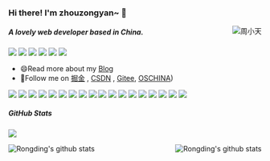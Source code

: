 <!--
**zhouzongyan/zhouzongyan** is a ✨ _special_ ✨ repository because its `README.md` (this file) appears on your GitHub profile.

Here are some ideas to get you started:

- 🔭 I’m currently working on ...
- 🌱 I’m currently learning ...
- 👯 I’m looking to collaborate on ...
- 🤔 I’m looking for help with ...
- 💬 Ask me about ...
- 📫 How to reach me: ...
- 😄 Pronouns: ...
- ⚡ Fun fact: ...
-->

### Hi there! I'm zhouzongyan~ 👋

<a href="https://github.com/zhouzongyan">
    <div align="right" >
        <img align="right" src="https://count.getloli.com/get/@zhouzongyan" alt="周小天" />
    </div>
</a>

<!-- ======================================================================== -->

##### A lovely web developer based in China.


[![](https://img.shields.io/badge/-FedTop-005A2B?style=flat-square&labelColor=005A2B&logo=Julia&logoColor=fff)](http://www.183.co/)
[![](https://img.shields.io/badge/-zhouzongyan-E6162D?style=flat-square&labelColor=9D1620&logo=gitee&logoColor=white)](https://gitee.com/zhouzongyan)
[![](https://img.shields.io/badge/掘金-blue?style=flat-square)](https://juejin.cn/user/4212984286808056)
[![](https://img.shields.io/badge/-CSDN-FF3C00?style=flat-square)](https://blog.csdn.net/iningmeng)
[![](https://img.shields.io/badge/-知乎-fff?style=flat-square&logo=Zhihu&labelColor=ffffff&color=fff)](https://www.zhihu.com/people/iningmeng)
[![](https://img.shields.io/badge/SegmentFault-%E6%80%9D%E5%90%A6-green)](https://segmentfault.com/u/zhouzongyan)

-   😄Read more about my [Blog](http://www.183.co/)
-   👯Follow me on [掘金](https://juejin.cn/user/4212984286808056) , [CSDN](https://blog.csdn.net/iningmeng) , [Gitee](https://gitee.com/zhouzongyan), [OSCHINA](https://my.oschina.net/iningmeng))

![](https://img.shields.io/badge/-Java-white?style=for-the-badge&logo=Java&logoColor=red)
![](https://img.shields.io/badge/-PostgreSql-008000?style=for-the-badge&logo=PostgreSql&labelColor=90EE90&color=fff)
![](https://img.shields.io/badge/-Go-29beb0?style=for-the-badge&logo=Go&labelColor=ffffff&color=61DAFB)
![](https://img.shields.io/badge/-JavaScript-e5cd0c?style=for-the-badge&logo=JavaScript&labelColor=f7df1e&logoColor=000)
![](https://img.shields.io/badge/-Vue.js-29beb0?style=for-the-badge&logo=vue.js&labelColor=ffffff&color=4FC08D)
![](https://img.shields.io/badge/-NPM-CB3837?style=for-the-badge&logo=npm&logoColor=white)
![](https://img.shields.io/badge/-Ubuntu-CB3837?style=for-the-badge&logo=Ubuntu&logoColor=white)
![](https://img.shields.io/badge/-Github_Actions-2088FF?style=flat-square&logo=github-actions&logoColor=white)
[![](https://img.shields.io/badge/-Gist-black?style=flat-square&logo=GitHub&labelColor=blue&color=fff&logoColor=fff)](https://gist.github.com/zhouzongyan)
![](https://img.shields.io/badge/-WebPack-1C78C0?style=flat-square&logo=WebPack&logoColor=white)
![](https://img.shields.io/badge/-Electron-white?style=flat-square&logo=electron&logoColor=white&color=47848F)
![](https://img.shields.io/badge/-KaliLinux-white?style=flat-square&logo=KaliLinux&logoColor=white&color=blue)
![](https://img.shields.io/badge/-MySQL-white?style=flat-square&logo=MySQL&logoColor=white&color=fff&labelColor=4479A1)
![](https://img.shields.io/badge/-MiniProgram-008000?style=flat-square&logo=WeChat&labelColor=fff&color=07C160)
![](https://img.shields.io/badge/-CodePen-white?style=flat-square&logo=CodePen&logoColor=white&color=000)
![](https://img.shields.io/badge/-Tampermonkey-black?style=flat-square&logo=Tampermonkey&labelColor=black&color=00485B)
![](https://img.shields.io/badge/-Jenkins-white?style=flat-square&logo=Jenkins&labelColor=D24939&color=white&logoColor=white)
![](https://img.shields.io/badge/-Docker-white?style=flat-square&logo=Docker&labelColor=2496ED&color=2496ED&logoColor=white)

##### GitHub Stats

![](https://activity-graph.herokuapp.com/graph?username=zhouzongyan&theme=github)

<div align="center">
    <a href="https://github.com/zhouzongyan">
        <img align="left" src="https://github-readme-stats.chn.cc/api?username=zhouzongyan&show_icons=truee&include_all_commits=true&theme=onedark&hide=prs" alt="Rongding's github stats"/>
    </a>
    <a href="https://github.com/zhouzongyan">
        <img align="right" src="github-readme-stats.chn.cc/api/top-langs/?username=zhouzongyan&layout=compact&show_icons=truee&include_all_commits=true&theme=onedark&card_width=230" alt="Rongding's github stats"/>
    </a>
</div>
